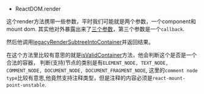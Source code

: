 - ReactDOM.render

这个render方法携带一些参数，平时我们可能就是两个参数，一个component和mount dom. 其实他对外暴露出来了[三个参数](https://github.com/facebook/react/blob/master/packages/react-dom/src/client/ReactDOM.js#L628)，第三个参数是一个`callback`.

然后他调用[legacyRenderSubtreeIntoContainer](https://github.com/facebook/react/blob/master/packages/react-dom/src/client/ReactDOM.js#L504)并返回结果。 

在这个方法里比较有意思的就是[isValidContainer](https://github.com/facebook/react/blob/master/packages/react-dom/src/client/ReactDOM.js#L419)方法，他会判断这个是否是一个合法的容器，
判断(支持)节点的类别是有`ELEMENT_NODE, TEXT_NODE, COMMENT_NODE, DOCUMENT_NODE, DOCUMENT_FRAGMENT_NODE`,
这里的`comment node type`比较有意思,他竟然支持注释类型，但是注释的内容必须是`react-mount-point-unstable`.
